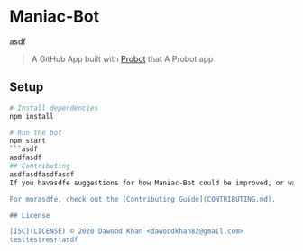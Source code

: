 # Maniac-Bot
asdf
> A GitHub App built with [Probot](https://github.com/probot/probot) that A Probot app

## Setup

```sh
# Install dependencies
npm install

# Run the bot
npm start
```asdf
asdfasdf
## Contributing
asdfasdfasdfasdf
If you havasdfe suggestions for how Maniac-Bot could be improved, or want to report a bug, open an issue! We'd love all and any contributionsasdf.

For morasdfe, check out the [Contributing Guide](CONTRIBUTING.md).

## License

[ISC](LICENSE) © 2020 Dawood Khan <dawoodkhan82@gmail.com>
testtestresrtasdf
